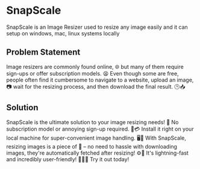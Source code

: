 
# SnapScale

SnapScale is an Image Resizer used to resize any image easily and it can setup on windows, mac, linux systems locally

## Problem Statement

Image resizers are commonly found online, 🌐 but many of them require sign-ups or offer subscription models. 😫 Even though some are free, people often find it cumbersome to navigate to a website, upload an image, 📷 wait for the resizing process, and then download the final result. 🕒📥

## Solution

SnapScale is the ultimate solution to your image resizing needs! 🌟 No subscription model or annoying sign-up required. 🚫💳 Install it right on your local machine for super-convenient image handling. 🖥️🎉 With SnapScale, resizing images is a piece of 🍰 – no need to hassle with downloading images, they're automatically fetched after resizing! ⚙️💨 It's lightning-fast and incredibly user-friendly! 🏃‍♂️💨 Try it out today!


